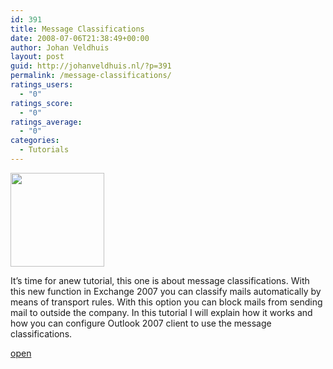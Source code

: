 ```yaml
---
id: 391
title: Message Classifications
date: 2008-07-06T21:38:49+00:00
author: Johan Veldhuis
layout: post
guid: http://johanveldhuis.nl/?p=391
permalink: /message-classifications/
ratings_users:
  - "0"
ratings_score:
  - "0"
ratings_average:
  - "0"
categories:
  - Tutorials
---
```

[<img class="alignnone size-thumbnail wp-image-389" title="OWA message classification" src="https://i2.wp.com/johanveldhuis.nl/wp-content/uploads/2008/07/owa-150x150.jpg?resize=150%2C150" alt="" width="150" height="150" data-recalc-dims="1" />](https://i1.wp.com/johanveldhuis.nl/wp-content/uploads/2008/07/owa.jpg)

It&#8217;s time for anew tutorial, this one is about message classifications. With this new function in Exchange 2007 you can classify mails automatically by means of transport rules. With this option you can block mails from sending mail to outside the company. In this tutorial I will explain how it works and how you can configure Outlook 2007 client to use the message classifications.

[open](http://johanveldhuis.nl/?page_id=387&lang=en)